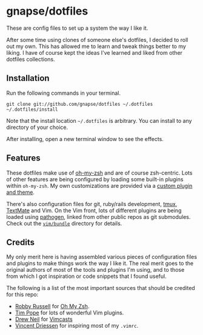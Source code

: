 # gnapse/dotfiles

These are config files to set up a system the way I like it.

After some time using clones of someone else's dotfiles, I decided to roll out
my own. This has allowed me to learn and tweak things better to my liking.
I have of course kept the ideas I've learned and liked from other dotfiles
collections.

## Installation

Run the following commands in your terminal.

```terminal
git clone git://github.com/gnapse/dotfiles ~/.dotfiles
~/.dotfiles/install
```

Note that the install location `~/.dotfiles` is arbitrary. You can install to any directory of your choice.

After installing, open a new terminal window to see the effects.

## Features

These dotfiles make use of [oh-my-zsh][] and are of course zsh-centric. Lots of
other features are being configured by loading some built-in plugins within
`oh-my-zsh`.  My own customizations are provided via a [custom plugin and
theme][].

There's also configuration files for git, ruby/rails development, [tmux][],
[TextMate][] and Vim.  On the Vim front, lots of different plugins are being
loaded using [pathogen][], linked from other public repos as git submodules.
Check out the [`vim/bundle`][vim-bundle] directory for details.

## Credits

My only merit here is having assembled various pieces of configuration files
and plugins to make things work the way I like it.  The real merit goes to the
original authors of most of the tools and plugins I'm using, and to those from
which I got inspiration or code snippets that I found useful.

The following is a list of the most important sources that should be credited
for this repo:

* [Robby Russell](https://github.com/robbyrussell) for [Oh My Zsh][oh-my-zsh].
* [Tim Pope](https://github.com/tpope) for lots of wonderful Vim plugins.
* [Drew Neil](https://github.com/nelstrom) for [Vimcasts](http://vimcasts.org)
* [Vincent Driessen](https://github.com/nvie) for inspiring most of my `.vimrc`.

[oh-my-zsh]: http://github.com/robbyrussell/oh-my-zsh
[custom plugin and theme]: https://github.com/gnapse/dotfiles/tree/master/zsh
[tmux]: http://tmux.sourceforge.net
[TextMate]:  http://github.com/textmate/textmate
[pathogen]: http://github.com/tpope/vim-pathogen
[vim-bundle]: https://github.com/gnapse/dotfiles/tree/master/vim/bundle
